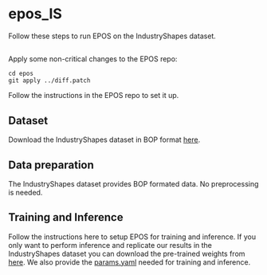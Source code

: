 # epos_IS
Follow these steps to run EPOS on the IndustryShapes dataset.

##
Apply some non-critical changes to the EPOS repo:

```
cd epos
git apply ../diff.patch
```
Follow the instructions in the EPOS repo to set it up.

## Dataset
Download the IndustryShapes dataset in BOP format [here](https://huggingface.co/datasets/POSE-Lab/IndustryShapes).  

## Data preparation

The IndustryShapes dataset provides BOP formated data. No preprocessing is needed. 

## Training and Inference

Follow the instructions here to setup EPOS for training and inference. If you only want to perform inference and replicate our results in the IndustryShapes dataset you can download the pre-trained weights from [here](https://ntuagr-my.sharepoint.com/personal/mpateraki_ntua_gr/_layouts/15/onedrive.aspx?id=%2Fpersonal%2Fmpateraki%5Fntua%5Fgr%2FDocuments%2FIndustryShapes%5Fweights&ga=1).
We also provide the [params.yaml](https://github.com/POSE-Lab/epos_IS/blob/main/params.yml) needed for training and inference.

